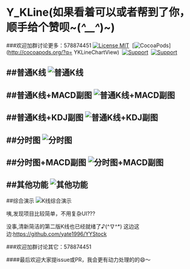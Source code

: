 # Y_KLine(如果看着可以或者帮到了你，顺手给个赞呗~(*^__^*)~)
###欢迎加群讨论更多：578874451
[![License MIT](https://img.shields.io/badge/license-MIT-green.svg?style=flat)](https://github.com/chenyk0317/YKLineChartView/blob/master/LICENSE)&nbsp;
[![CocoaPods](http://img.shields.io/cocoapods/p/YKLineChartView.svg?style=flat)](http://cocoapods.org/?q= YKLineChartView)&nbsp;
[![Support](https://img.shields.io/badge/support-iOS7.0+-blue.svg?style=flat)](https://www.apple.com/nl/ios/)&nbsp;
[![Support](https://img.shields.io/badge/support-Autolayout-orange.svg?style=flatt)](https://www.apple.com/)&nbsp;

##普通K线
![普通K线](http://images2015.cnblogs.com/blog/784141/201605/784141-20160512232207577-321982028.png)
---
##普通K线+MACD副图
![普通K线+MACD副图](http://images2015.cnblogs.com/blog/784141/201605/784141-20160512232150452-239970289.png)
---
##普通K线+KDJ副图
![普通K线+KDJ副图](http://images2015.cnblogs.com/blog/784141/201605/784141-20160512232158515-2083550522.png)
---
##分时图
![分时图](http://images2015.cnblogs.com/blog/784141/201605/784141-20160512232213202-486002469.png)
---
##分时图+MACD副图
![分时图+MACD副图](http://images2015.cnblogs.com/blog/784141/201605/784141-20160512232142827-1554494273.png)
---
##其他功能
![其他功能](http://images2015.cnblogs.com/blog/784141/201605/784141-20160512232934905-1866701052.png)
---
##综合演示
![K线综合演示](http://images2015.cnblogs.com/blog/784141/201605/784141-20160512231537202-1121097756.gif)

咦,发现项目比较简单，不用复杂UI???

没事,清新简洁的第二版K线也已经就绪了♪(^∇^*) 
这边这边:https://github.com/yate1996/YYStock

###欢迎加群讨论其它：578874451

####最后欢迎大家提issue或PR，我会更有动力处理的的😄～
